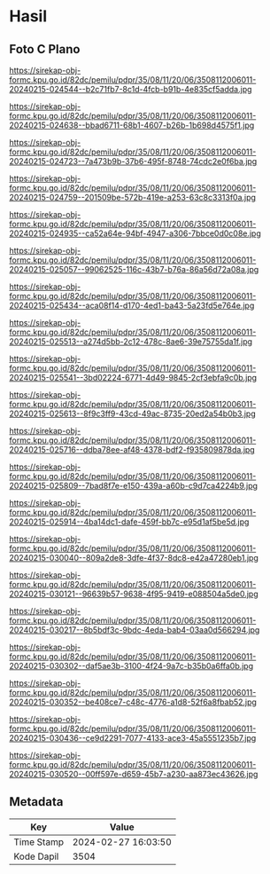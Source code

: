# Hasil

## Foto C Plano

https://sirekap-obj-formc.kpu.go.id/82dc/pemilu/pdpr/35/08/11/20/06/3508112006011-20240215-024544--b2c71fb7-8c1d-4fcb-b91b-4e835cf5adda.jpg

https://sirekap-obj-formc.kpu.go.id/82dc/pemilu/pdpr/35/08/11/20/06/3508112006011-20240215-024638--bbad6711-68b1-4607-b26b-1b698d4575f1.jpg

https://sirekap-obj-formc.kpu.go.id/82dc/pemilu/pdpr/35/08/11/20/06/3508112006011-20240215-024723--7a473b9b-37b6-495f-8748-74cdc2e0f6ba.jpg

https://sirekap-obj-formc.kpu.go.id/82dc/pemilu/pdpr/35/08/11/20/06/3508112006011-20240215-024759--201509be-572b-419e-a253-63c8c3313f0a.jpg

https://sirekap-obj-formc.kpu.go.id/82dc/pemilu/pdpr/35/08/11/20/06/3508112006011-20240215-024935--ca52a64e-94bf-4947-a306-7bbce0d0c08e.jpg

https://sirekap-obj-formc.kpu.go.id/82dc/pemilu/pdpr/35/08/11/20/06/3508112006011-20240215-025057--99062525-116c-43b7-b76a-86a56d72a08a.jpg

https://sirekap-obj-formc.kpu.go.id/82dc/pemilu/pdpr/35/08/11/20/06/3508112006011-20240215-025434--aca08f14-d170-4ed1-ba43-5a23fd5e764e.jpg

https://sirekap-obj-formc.kpu.go.id/82dc/pemilu/pdpr/35/08/11/20/06/3508112006011-20240215-025513--a274d5bb-2c12-478c-8ae6-39e75755da1f.jpg

https://sirekap-obj-formc.kpu.go.id/82dc/pemilu/pdpr/35/08/11/20/06/3508112006011-20240215-025541--3bd02224-6771-4d49-9845-2cf3ebfa9c0b.jpg

https://sirekap-obj-formc.kpu.go.id/82dc/pemilu/pdpr/35/08/11/20/06/3508112006011-20240215-025613--8f9c3ff9-43cd-49ac-8735-20ed2a54b0b3.jpg

https://sirekap-obj-formc.kpu.go.id/82dc/pemilu/pdpr/35/08/11/20/06/3508112006011-20240215-025716--ddba78ee-af48-4378-bdf2-f935809878da.jpg

https://sirekap-obj-formc.kpu.go.id/82dc/pemilu/pdpr/35/08/11/20/06/3508112006011-20240215-025809--7bad8f7e-e150-439a-a60b-c9d7ca4224b9.jpg

https://sirekap-obj-formc.kpu.go.id/82dc/pemilu/pdpr/35/08/11/20/06/3508112006011-20240215-025914--4ba14dc1-dafe-459f-bb7c-e95d1af5be5d.jpg

https://sirekap-obj-formc.kpu.go.id/82dc/pemilu/pdpr/35/08/11/20/06/3508112006011-20240215-030040--809a2de8-3dfe-4f37-8dc8-e42a47280eb1.jpg

https://sirekap-obj-formc.kpu.go.id/82dc/pemilu/pdpr/35/08/11/20/06/3508112006011-20240215-030121--96639b57-9638-4f95-9419-e088504a5de0.jpg

https://sirekap-obj-formc.kpu.go.id/82dc/pemilu/pdpr/35/08/11/20/06/3508112006011-20240215-030217--8b5bdf3c-9bdc-4eda-bab4-03aa0d566294.jpg

https://sirekap-obj-formc.kpu.go.id/82dc/pemilu/pdpr/35/08/11/20/06/3508112006011-20240215-030302--daf5ae3b-3100-4f24-9a7c-b35b0a6ffa0b.jpg

https://sirekap-obj-formc.kpu.go.id/82dc/pemilu/pdpr/35/08/11/20/06/3508112006011-20240215-030352--be408ce7-c48c-4776-a1d8-52f6a8fbab52.jpg

https://sirekap-obj-formc.kpu.go.id/82dc/pemilu/pdpr/35/08/11/20/06/3508112006011-20240215-030436--ce9d2291-7077-4133-ace3-45a5551235b7.jpg

https://sirekap-obj-formc.kpu.go.id/82dc/pemilu/pdpr/35/08/11/20/06/3508112006011-20240215-030520--00ff597e-d659-45b7-a230-aa873ec43626.jpg


## Metadata

| Key        | Value               |
| ---------- | ------------------- |
| Time Stamp | 2024-02-27 16:03:50 |
| Kode Dapil | 3504                |



